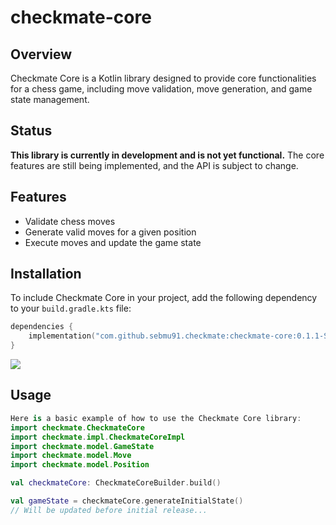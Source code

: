# checkmate-core
## Overview

Checkmate Core is a Kotlin library designed to provide core functionalities for a chess game, including move validation, move generation, and game state management.

## Status

**This library is currently in development and is not yet functional.** The core features are still being implemented, and the API is subject to change.

## Features
- Validate chess moves
- Generate valid moves for a given position
- Execute moves and update the game state


## Installation

To include Checkmate Core in your project, add the following dependency to your `build.gradle.kts` file:

```kotlin
dependencies {
    implementation("com.github.sebmu91.checkmate:checkmate-core:0.1.1-SNAPSHOT")
}
```

[![](https://jitpack.io/v/sebmueller91/checkmate-core.svg)](https://jitpack.io/#sebmueller91/checkmate-core)

## Usage
```kotlin
Here is a basic example of how to use the Checkmate Core library:
import checkmate.CheckmateCore
import checkmate.impl.CheckmateCoreImpl
import checkmate.model.GameState
import checkmate.model.Move
import checkmate.model.Position

val checkmateCore: CheckmateCoreBuilder.build()

val gameState = checkmateCore.generateInitialState()
// Will be updated before initial release...
```
